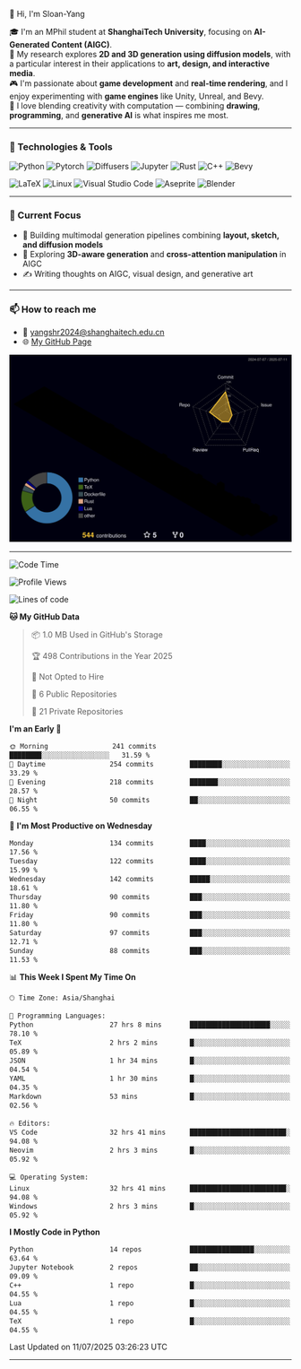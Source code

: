 👋 Hi, I'm Sloan-Yang

🎓 I'm an MPhil student at **ShanghaiTech University**, focusing on **AI-Generated Content (AIGC)**.  
🧠 My research explores **2D and 3D generation using diffusion models**, with a particular interest in their applications to **art, design, and interactive media**.  
🎮 I'm passionate about **game development** and **real-time rendering**, and I enjoy experimenting with **game engines** like Unity, Unreal, and Bevy.  
🎨 I love blending creativity with computation — combining **drawing**, **programming**, and **generative AI** is what inspires me most.

---

### 🧰 Technologies & Tools

![Python](https://img.shields.io/badge/python-%233776AB.svg?style=for-the-badge&logo=python&logoColor=white)
![Pytorch](https://img.shields.io/badge/pytorch-%23EE4C2C.svg?style=for-the-badge&logo=pytorch&logoColor=white)
![Diffusers](https://img.shields.io/badge/diffusers-HuggingFace-yellow?style=for-the-badge&logo=huggingface&logoColor=black)
![Jupyter](https://img.shields.io/badge/Jupyter-%23F37626.svg?style=for-the-badge&logo=Jupyter&logoColor=white)
![Rust](https://img.shields.io/badge/Rust-%23000000.svg?style=for-the-badge&logo=rust&logoColor=white)
![C++](https://img.shields.io/badge/C++-%2300599C.svg?style=for-the-badge&logo=c%2B%2B&logoColor=white)
![Bevy](https://img.shields.io/badge/Bevy-000000.svg?style=for-the-badge&logo=bevy&logoColor=white)

![LaTeX](https://img.shields.io/badge/LaTeX-47A141?style=for-the-badge&logo=latex&logoColor=white)
![Linux](https://img.shields.io/badge/Linux-FCC624?style=for-the-badge&logo=linux&logoColor=black)
![Visual Studio Code](https://img.shields.io/badge/VSCode-0078d7.svg?style=for-the-badge&logo=visual-studio-code&logoColor=white)
![Aseprite](https://img.shields.io/badge/Aseprite-FFFFFF?style=for-the-badge&logo=Aseprite&logoColor=%237D929E)
![Blender](https://img.shields.io/badge/Blender-F5792A?style=for-the-badge&logo=blender&logoColor=white)

---

### 🔭 Current Focus

- 🎨 Building multimodal generation pipelines combining **layout, sketch, and diffusion models**
- 🧪 Exploring **3D-aware generation** and **cross-attention manipulation** in AIGC
- ✍️ Writing thoughts on AIGC, visual design, and generative art

---

### 📫 How to reach me

- 📧 <a href="mailto:yangshr2024@shanghaitech.edu.cn">yangshr2024@shanghaitech.edu.cn</a>
- 🌐 [My GitHub Page](https://sloan-yang.github.io)  



![3D Profile](https://raw.githubusercontent.com/Sloan-Yang/Sloan-Yang/main/profile-3d-contrib/profile-night-rainbow.svg)

---


<!--START_SECTION:waka-->
![Code Time](http://img.shields.io/badge/Code%20Time-347%20hrs%2044%20mins-blue)

![Profile Views](http://img.shields.io/badge/Profile%20Views-3-blue)

![Lines of code](https://img.shields.io/badge/From%20Hello%20World%20I%27ve%20Written-2.1%20million%20lines%20of%20code-blue)

**🐱 My GitHub Data** 

> 📦 1.0 MB Used in GitHub's Storage 
 > 
> 🏆 498 Contributions in the Year 2025
 > 
> 🚫 Not Opted to Hire
 > 
> 📜 6 Public Repositories 
 > 
> 🔑 21 Private Repositories 
 > 
**I'm an Early 🐤** 

```text
🌞 Morning                241 commits         ████████░░░░░░░░░░░░░░░░░   31.59 % 
🌆 Daytime                254 commits         ████████░░░░░░░░░░░░░░░░░   33.29 % 
🌃 Evening                218 commits         ███████░░░░░░░░░░░░░░░░░░   28.57 % 
🌙 Night                  50 commits          ██░░░░░░░░░░░░░░░░░░░░░░░   06.55 % 
```
📅 **I'm Most Productive on Wednesday** 

```text
Monday                   134 commits         ████░░░░░░░░░░░░░░░░░░░░░   17.56 % 
Tuesday                  122 commits         ████░░░░░░░░░░░░░░░░░░░░░   15.99 % 
Wednesday                142 commits         █████░░░░░░░░░░░░░░░░░░░░   18.61 % 
Thursday                 90 commits          ███░░░░░░░░░░░░░░░░░░░░░░   11.80 % 
Friday                   90 commits          ███░░░░░░░░░░░░░░░░░░░░░░   11.80 % 
Saturday                 97 commits          ███░░░░░░░░░░░░░░░░░░░░░░   12.71 % 
Sunday                   88 commits          ███░░░░░░░░░░░░░░░░░░░░░░   11.53 % 
```


📊 **This Week I Spent My Time On** 

```text
🕑︎ Time Zone: Asia/Shanghai

💬 Programming Languages: 
Python                   27 hrs 8 mins       ████████████████████░░░░░   78.10 % 
TeX                      2 hrs 2 mins        █░░░░░░░░░░░░░░░░░░░░░░░░   05.89 % 
JSON                     1 hr 34 mins        █░░░░░░░░░░░░░░░░░░░░░░░░   04.54 % 
YAML                     1 hr 30 mins        █░░░░░░░░░░░░░░░░░░░░░░░░   04.35 % 
Markdown                 53 mins             █░░░░░░░░░░░░░░░░░░░░░░░░   02.56 % 

🔥 Editors: 
VS Code                  32 hrs 41 mins      ████████████████████████░   94.08 % 
Neovim                   2 hrs 3 mins        █░░░░░░░░░░░░░░░░░░░░░░░░   05.92 % 

💻 Operating System: 
Linux                    32 hrs 41 mins      ████████████████████████░   94.08 % 
Windows                  2 hrs 3 mins        █░░░░░░░░░░░░░░░░░░░░░░░░   05.92 % 
```

**I Mostly Code in Python** 

```text
Python                   14 repos            ████████████████░░░░░░░░░   63.64 % 
Jupyter Notebook         2 repos             ██░░░░░░░░░░░░░░░░░░░░░░░   09.09 % 
C++                      1 repo              █░░░░░░░░░░░░░░░░░░░░░░░░   04.55 % 
Lua                      1 repo              █░░░░░░░░░░░░░░░░░░░░░░░░   04.55 % 
TeX                      1 repo              █░░░░░░░░░░░░░░░░░░░░░░░░   04.55 % 
```




 Last Updated on 11/07/2025 03:26:23 UTC
<!--END_SECTION:waka-->

---





